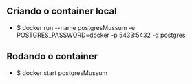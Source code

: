## Criando o container local
- $ docker run --name postgresMussum -e POSTGRES_PASSWORD=docker -p 5433:5432 -d postgres

## Rodando o container
- $ docker start postgresMussum